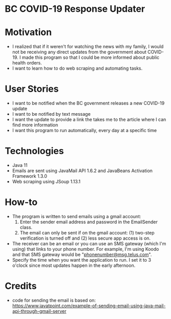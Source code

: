 # BC COVID-19 Response Updater

# Motivation
- I realized that if it weren't for watching the news with my family, I would not be receiving any direct updates from the government about COVID-19. I made this program so that I could be more informed about public health orders.
- I want to learn how to do web scraping and automating tasks.

# User Stories
- I want to be notified when the BC government releases a new COVID-19 update
- I want to be notified by text message
- I want the update to provide a link the takes me to the article where I can find more information
- I want this program to run automatically, every day at a specific time

# Technologies
- Java 11
- Emails are sent using JavaMail API 1.6.2 and JavaBeans Activation Framework 1.3.0
- Web scraping using JSoup 1.13.1

# How-to
- The program is written to send emails using a gmail account:
    1. Enter the sender email address and password in the EmailSender class.
    2. The email can only be sent if on the gmail account: (1) two-step verification is turned off and (2) less secure app access is on.
- The receiver can be an email or you can use an SMS gateway (which I'm using) that links to your phone number. For example, I'm using Koodo and that SMS gateway would be "phonenumber@msg.telus.com".
- Specify the time when you want the application to run. I set it to 3 o'clock since most updates happen in the early afternoon.

# Credits
- code for sending the email is based on: https://www.javatpoint.com/example-of-sending-email-using-java-mail-api-through-gmail-server

